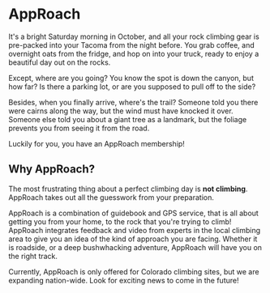 # AppRoach

<!-- This is a user-facing document, to be displayed either on the 'about' page of AppRoach's website, or in a marketing email, etc. -->

It's a bright Saturday morning in October, and all your rock climbing gear is pre-packed into your Tacoma from the night before. You grab coffee, and overnight oats from the fridge, and hop on into your truck, ready to enjoy a beautiful day out on the rocks.

Except, where are you going? You know the spot is down the canyon, but how far? Is there a parking lot, or are you supposed to pull off to the side?

Besides, when you finally arrive, where's the trail? Someone told you there were cairns along the way, but the wind must have knocked it over. Someone else told you about a giant tree as a landmark, but the foliage prevents you from seeing it from the road.

Luckily for you, you have an AppRoach membership!

## Why AppRoach?

The most frustrating thing about a perfect climbing day is **not climbing**. AppRoach takes out all the guesswork from your preparation.

AppRoach is a combination of guidebook and GPS service, that is all about getting you from your home, to the rock that you're trying to climb! AppRoach integrates feedback and video from experts in the local climbing area to give you an idea of the kind of approach you are facing. Whether it is roadside, or a deep bushwhacking adventure, AppRoach will have you on the right track.

Currently, AppRoach is only offered for Colorado climbing sites, but we are expanding nation-wide. Look for exciting news to come in the future!

